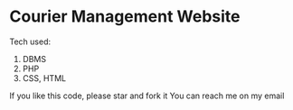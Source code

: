 # Courier Management Website

Tech used:
1. DBMS
2. PHP
3. CSS, HTML

If you like this code, please star and fork it
You can reach me on my email 



